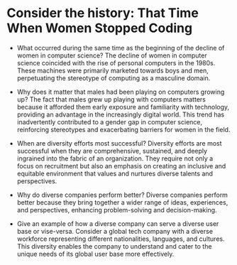 # Consider the history: That Time When Women Stopped Coding

- What occurred during the same time as the beginning of the decline of women in computer science? 
The decline of women in computer science coincided with the rise of personal computers in the 1980s. These machines were primarily marketed towards boys and men, perpetuating the stereotype of computing as a masculine domain.

- Why does it matter that males had been playing on computers growing up?
The fact that males grew up playing with computers matters because it afforded them early exposure and familiarity with technology, providing an advantage in the increasingly digital world. This trend has inadvertently contributed to a gender gap in computer science, reinforcing stereotypes and exacerbating barriers for women in the field.
- When are diversity efforts most successful?
Diversity efforts are most successful when they are comprehensive, sustained, and deeply ingrained into the fabric of an organization. They require not only a focus on recruitment but also an emphasis on creating an inclusive and equitable environment that values and nurtures diverse talents and perspectives.
- Why do diverse companies perform better?
Diverse companies perform better because they bring together a wider range of ideas, experiences, and perspectives, enhancing problem-solving and decision-making.
- Give an example of how a diverse company can serve a diverse user base or vise-versa. 
Consider a global tech company with a diverse workforce representing different nationalities, languages, and cultures. This diversity enables the company to understand and cater to the unique needs of its global user base more effectively.
